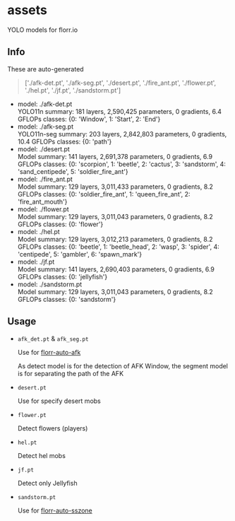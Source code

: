 # assets
YOLO models for florr.io  

## Info

These are auto-generated

> ['./afk-det.pt', './afk-seg.pt', './desert.pt', './fire_ant.pt', './flower.pt', './hel.pt', './jf.pt', './sandstorm.pt']

* model: ./afk-det.pt  
  YOLO11n summary: 181 layers, 2,590,425 parameters, 0 gradients, 6.4 GFLOPs
  classes: {0: 'Window', 1: 'Start', 2: 'End'}  
* model: ./afk-seg.pt  
  YOLO11n-seg summary: 203 layers, 2,842,803 parameters, 0 gradients, 10.4 GFLOPs
  classes: {0: 'path'}  
* model: ./desert.pt  
  Model summary: 141 layers, 2,691,378 parameters, 0 gradients, 6.9 GFLOPs
  classes: {0: 'scorpion', 1: 'beetle', 2: 'cactus', 3: 'sandstorm', 4: 'sand_centipede', 5: 'soldier_fire_ant'}  
* model: ./fire_ant.pt  
  Model summary: 129 layers, 3,011,433 parameters, 0 gradients, 8.2 GFLOPs
  classes: {0: 'soldier_fire_ant', 1: 'queen_fire_ant', 2: 'fire_ant_mouth'}  
* model: ./flower.pt  
  Model summary: 129 layers, 3,011,043 parameters, 0 gradients, 8.2 GFLOPs
  classes: {0: 'flower'}  
* model: ./hel.pt  
  Model summary: 129 layers, 3,012,213 parameters, 0 gradients, 8.2 GFLOPs
  classes: {0: 'beetle', 1: 'beetle_head', 2: 'wasp', 3: 'spider', 4: 'centipede', 5: 'gambler', 6: 'spawn_mark'}  
* model: ./jf.pt  
  Model summary: 141 layers, 2,690,403 parameters, 0 gradients, 6.9 GFLOPs
  classes: {0: 'jellyfish'}  
* model: ./sandstorm.pt  
  Model summary: 129 layers, 3,011,043 parameters, 0 gradients, 8.2 GFLOPs
  classes: {0: 'sandstorm'} 

## Usage

* `afk_det.pt` & `afk_seg.pt` 

  Use for [florr-auto-afk](https://github.com/Shiny-Ladybug/florr-auto-afk)

  As detect model is for the detection of AFK Window, the segment model is for separating the path of the AFK

* `desert.pt`

  Use for specify desert mobs

* `flower.pt`

  Detect flowers (players)

* `hel.pt`

  Detect hel mobs

* `jf.pt`

  Detect only Jellyfish

* `sandstorm.pt`

  Use for [florr-auto-sszone](https://github.com/Shiny-Ladybug/florr-auto-sszone)
